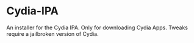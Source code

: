 # Cydia-IPA
An installer for the Cydia IPA. Only for downloading Cydia Apps. Tweaks require a jailbroken version of Cydia.
